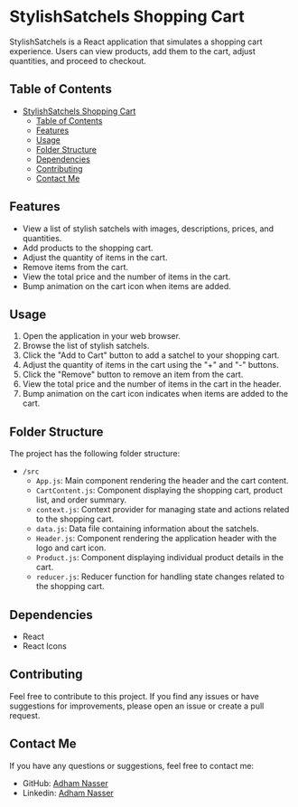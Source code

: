 # StylishSatchels Shopping Cart

StylishSatchels is a React application that simulates a shopping cart experience. Users can view products, add them to the cart, adjust quantities, and proceed to checkout.

## Table of Contents

- [StylishSatchels Shopping Cart](#stylishsatchels-shopping-cart)
  - [Table of Contents](#table-of-contents)
  - [Features](#features)
  - [Usage](#usage)
  - [Folder Structure](#folder-structure)
  - [Dependencies](#dependencies)
  - [Contributing](#contributing)
  - [Contact Me](#contact-me)

## Features

- View a list of stylish satchels with images, descriptions, prices, and quantities.
- Add products to the shopping cart.
- Adjust the quantity of items in the cart.
- Remove items from the cart.
- View the total price and the number of items in the cart.
- Bump animation on the cart icon when items are added.

## Usage

1. Open the application in your web browser.
2. Browse the list of stylish satchels.
3. Click the "Add to Cart" button to add a satchel to your shopping cart.
4. Adjust the quantity of items in the cart using the "+" and "-" buttons.
5. Click the "Remove" button to remove an item from the cart.
6. View the total price and the number of items in the cart in the header.
7. Bump animation on the cart icon indicates when items are added to the cart.

## Folder Structure

The project has the following folder structure:

- `/src`
  - `App.js`: Main component rendering the header and the cart content.
  - `CartContent.js`: Component displaying the shopping cart, product list, and order summary.
  - `context.js`: Context provider for managing state and actions related to the shopping cart.
  - `data.js`: Data file containing information about the satchels.
  - `Header.js`: Component rendering the application header with the logo and cart icon.
  - `Product.js`: Component displaying individual product details in the cart.
  - `reducer.js`: Reducer function for handling state changes related to the shopping cart.

## Dependencies

- React
- React Icons

## Contributing

Feel free to contribute to this project. If you find any issues or have suggestions for improvements, please open an issue or create a pull request.

## Contact Me

If you have any questions or suggestions, feel free to contact me:

- GitHub: [Adham Nasser](https://github.com/Adhamxiii)
- Linkedin: [Adham Nasser](https://www.linkedin.com/in/adhamnasser/)

